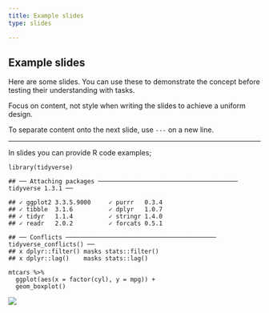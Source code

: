```yaml
---
title: Example slides
type: slides

---
```

## Example slides

Here are some slides. You can use these to demonstrate the concept
before testing their understanding with tasks.

Focus on content, not style when writing the slides to achieve a uniform
design.

To separate content onto the next slide, use `---` on a new line.

---

In slides you can provide R code examples;

    library(tidyverse)

    ## ── Attaching packages ─────────────────────────────────────── tidyverse 1.3.1 ──

    ## ✓ ggplot2 3.3.5.9000     ✓ purrr   0.3.4     
    ## ✓ tibble  3.1.6          ✓ dplyr   1.0.7     
    ## ✓ tidyr   1.1.4          ✓ stringr 1.4.0     
    ## ✓ readr   2.0.2          ✓ forcats 0.5.1

    ## ── Conflicts ────────────────────────────────────────── tidyverse_conflicts() ──
    ## x dplyr::filter() masks stats::filter()
    ## x dplyr::lag()    masks stats::lag()

    mtcars %>% 
      ggplot(aes(x = factor(cyl), y = mpg)) + 
      geom_boxplot()

![](slides_example_files/figure-markdown_strict/unnamed-chunk-1-1.png)

